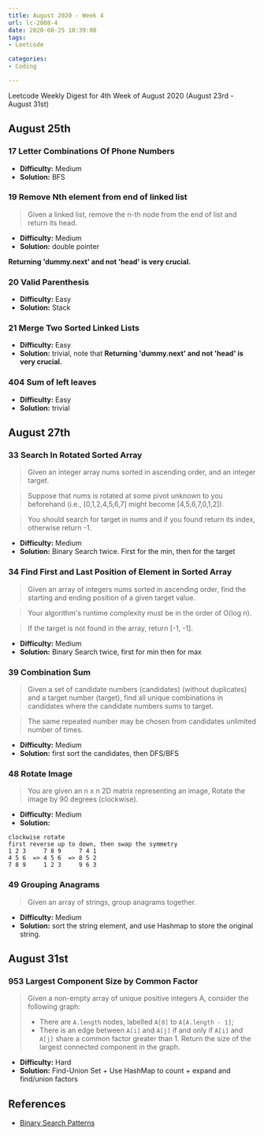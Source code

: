 ```yaml
---
title: August 2020 - Week 4
url: lc-2008-4
date: 2020-08-25 10:39:08
tags: 
- Leetcode

categories: 
- Coding

---
```


Leetcode Weekly Digest for 4th Week of August 2020 (August 23rd - August 31st)

<!--more-->

## August 25th

### 17 Letter Combinations Of Phone Numbers

- **Difficulty:** Medium
- **Solution:** BFS

### 19 Remove Nth element from end of linked list

> Given a linked list, remove the n-th node from the end of list and return its head.

- **Difficulty:** Medium
- **Solution:** double pointer

**Returning 'dummy.next' and not 'head' is very crucial.**

### 20 Valid Parenthesis

- **Difficulty:** Easy
- **Solution:** Stack

### 21 Merge Two Sorted Linked Lists

- **Difficulty:** Easy
- **Solution:** trivial, note that **Returning 'dummy.next' and not 'head' is very crucial.**

### 404 Sum of left leaves

- **Difficulty:** Easy
- **Solution:** trivial



## August 27th

### 33 Search In Rotated Sorted Array

> Given an integer array nums sorted in ascending order, and an integer target.

> Suppose that nums is rotated at some pivot unknown to you beforehand (i.e., [0,1,2,4,5,6,7] might become [4,5,6,7,0,1,2]).

> You should search for target in nums and if you found return its index, otherwise return -1.

- **Difficulty:** Medium
- **Solution:** Binary Search twice. First for the min, then for the target


### 34 Find First and Last Position of Element in Sorted Array

> Given an array of integers nums sorted in ascending order, find the starting and ending position of a given target value.

> Your algorithm's runtime complexity must be in the order of O(log n).

> If the target is not found in the array, return [-1, -1].

- **Difficulty:** Medium
- **Solution:** Binary Search twice, first for min then for max


### 39 Combination Sum

> Given a set of candidate numbers (candidates) (without duplicates) and a target number (target), find all unique combinations in candidates where the candidate numbers sums to target.

> The same repeated number may be chosen from candidates unlimited number of times.

- **Difficulty:** Medium
- **Solution:** first sort the candidates, then DFS/BFS

### 48 Rotate Image

> You are given an n x n 2D matrix representing an image, Rotate the image by 90 degrees (clockwise).

- **Difficulty:** Medium
- **Solution:** 
```
clockwise rotate
first reverse up to down, then swap the symmetry 
1 2 3     7 8 9     7 4 1
4 5 6  => 4 5 6  => 8 5 2
7 8 9     1 2 3     9 6 3
```

### 49 Grouping Anagrams

> Given an array of strings, group anagrams together.

- **Difficulty:** Medium
- **Solution:** sort the string element, and use Hashmap to store the original string.


## August 31st

### 953 Largest Component Size by Common Factor

> Given a non-empty array of unique positive integers A, consider the following graph:
> - There are `A.length` nodes, labelled `A[0]` to `A[A.length - 1]`;
> - There is an edge between `A[i]` and `A[j]` if and only if `A[i]` and `A[j]` share a common factor greater than 1.
> Return the size of the largest connected component in the graph.

- **Difficulty:** Hard
- **Solution:** Find-Union Set + Use HashMap to count + expand and find/union factors



## References

- [Binary Search Patterns](https://blog.csdn.net/qq_25800311/article/details/82734239)

